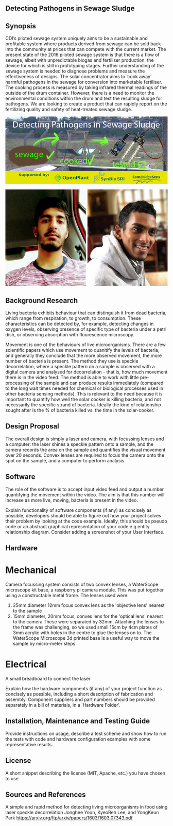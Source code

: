 ## Detecting Pathogens in Sewage Sludge

## Synopsis

CDI’s piloted sewage system uniquely aims to be a sustainable and profitable system where products derived from sewage can be sold back into the community at prices that can compete with the current market.
The present state of the 2016 piloted sewage system is that there is a flow of sewage, albeit with unpredictable biogas and fertiliser production, the device for which is still in prototyping stages. Further understanding of the sewage system is needed to diagnose problems and measure the effectiveness of designs.
The solar concentrator aims to ‘cook away’ harmful pathogens in the sewage for conversion into marketable fertiliser. The cooking process is measured by taking infrared thermal readings of the outside of the drum container. However, there is a need to monitor the environmental conditions within the drum and test the resulting sludge for pathogens.
We are looking to create a product that can rapidly report on the fertilizing quality and safety of heat-treated sewage sludge.

![Banner_image](Pictures/BrandingBanner.jpg)

![Farhaan](Pictures/farhaanheadshot.jpg)
![Samad](Pictures/samadheadshot.jpg)


## Background Research
Living bacteria exhibits behaviour that can distinguish it from dead bacteria, which range from respiration, to growth, to consumption. These characteristics can be detected by, for example, detecting changes in oxygen levels, observing presence of specific type of bacteria under a petri dish, or observing absorption with flourescence microscopy. 

Movement is one of the behaviours of live microorganisms. There are a few scientific papers which use movement to quanitify the levels of bacteria, and generally they conclude that the more observed movement, the more number of bacteria is present. The method they use is speckle decorrelation, where a speckle pattern on a sample is observed with a digital camera and analysed for decorrelation - that is, how much movement there is in the video feed. The method is able to work with little pre-processing of the sample and can produce results immediately (compared to the long wait times needed for chemical or biological processes used in other bacteria sensing methods). 
This is relevant to the need because it is important to quantify how well the solar cooker is killing bacteria, and not necessarily the specific strand of bacteria. Ideally the kind of relationship sought after is the % of bacteria killed vs. the time in the solar-cooker.

## Design Proposal
The overall design is simply a laser and camera, with focussing lenses and a computer: the laser shines a speckle pattern onto a sample, and the camera records the area on the sample and quantifies the visual movement over 20 seconds. Convex lenses are required to focus the camera onto the spot on the sample, and a computer to perform analysis.

## Software

The role of the software is to accept input video feed and output a number quantifying the movement within the video. The aim is that this number will increase as more live, moving, bacteria is present in the video.

Explain functionality of software components (if any) as concisely as possible, developers should be able to figure out how your project solves their problem by looking at the code example. Ideally, this should be pseudo code or an abstract graphical representation of your code e.g entity relationship diagram. Consider adding a screenshot of your User Interface.

## Hardware

# Mechanical
Camera focussing system consists of two convex lenses, a WaterScope microscope kit base, a raspberry pi camera module. This was put together using a constructable metal frame. 
The lenses used were: 
1) 25mm diameter 12mm focus convex lens as the 'objective lens' nearest to the sample
2) 15mm diameter, 20mm focus, conves lens for the 'optical lens' nearest to the camera
These were separated by 32mm. 
Attaching the lenses to the frame was challenging, so we used small 15cm by 4cm plates of 3mm acrylic with holes in the centre to glue the lenses on to. 
The WaterScope Microscope 3d printed base is a useful way to move the sample by micro-meter steps. 

# Electrical
A small breadboard to connect the laser


Explain how the hardware components (if any) of your project function as concisely as possible, including a short description of fabrication and assembly. Component suppliers and part numbers should be provided separately in a bill of materials, in a 'Hardware Folder'.

## Installation, Maintenance and Testing Guide

Provide instructions on usage, describe a test scheme and show how to run the tests with code and hardware configuration examples with some representative results.

## License

A short snippet describing the license (MIT, Apache, etc.) you have chosen to use

## Sources and References

A simple and rapid method for detecting living microorganisms in food  using laser speckle decorrelation
Jonghee Yoon, KyeoReh Lee, and YongKeun Park
https://arxiv.org/ftp/arxiv/papers/1603/1603.07343.pdf

